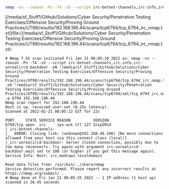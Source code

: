 ```bash
nmap -vv --reason -Pn -T4 -sV --script irc-botnet-channels,irc-info,irc-unrealircd-backdoor -oN "/media/sf_Stuff1/Github/Solutions/Cyber Security/Penetration Testing Exercises/Offensive Security/Proving Ground Practices/UT99/results/192.168.196.44/scans/tcp6794/tcp_6794_irc_nmap.txt" -oX "/media/sf_Stuff1/Github/Solutions/Cyber Security/Penetration Testing Exercises/Offensive Security/Proving Ground Practices/UT99/results/192.168.196.44/scans/tcp6794/xml/tcp_6794_irc_nmap.xml" -p 6794 192.168.196.44
```

[/media/sf_Stuff1/Github/Solutions/Cyber Security/Penetration Testing Exercises/Offensive Security/Proving Ground Practices/UT99/results/192.168.196.44/scans/tcp6794/tcp_6794_irc_nmap.txt](file:///media/sf_Stuff1/Github/Solutions/Cyber Security/Penetration Testing Exercises/Offensive Security/Proving Ground Practices/UT99/results/192.168.196.44/scans/tcp6794/tcp_6794_irc_nmap.txt):

```
# Nmap 7.91 scan initiated Fri Jan 21 08:05:10 2022 as: nmap -vv --reason -Pn -T4 -sV --script irc-botnet-channels,irc-info,irc-unrealircd-backdoor -oN "/media/sf_Stuff1/Github/Solutions/Cyber Security/Penetration Testing Exercises/Offensive Security/Proving Ground Practices/UT99/results/192.168.196.44/scans/tcp6794/tcp_6794_irc_nmap.txt" -oX "/media/sf_Stuff1/Github/Solutions/Cyber Security/Penetration Testing Exercises/Offensive Security/Proving Ground Practices/UT99/results/192.168.196.44/scans/tcp6794/xml/tcp_6794_irc_nmap.xml" -p 6794 192.168.196.44
Nmap scan report for 192.168.196.44
Host is up, received user-set (0.25s latency).
Scanned at 2022-01-21 08:05:13 EST for 22s

PORT     STATE SERVICE REASON          VERSION
6794/tcp open  irc     syn-ack ttl 127 InspIRCd
| irc-botnet-channels: 
|_  ERROR: Closing link: (unknown@192.168.49.196) [No more connections allowed from your host via this connect class (local)]
|_irc-unrealircd-backdoor: Server closed connection, possibly due to too many reconnects. Try again with argument irc-unrealircd-backdoor.wait set to 100 (or higher if you get this message again).
Service Info: Host: irc.madcowz.localdomain

Read data files from: /usr/bin/../share/nmap
Service detection performed. Please report any incorrect results at https://nmap.org/submit/ .
# Nmap done at Fri Jan 21 08:05:35 2022 -- 1 IP address (1 host up) scanned in 26.45 seconds

```
